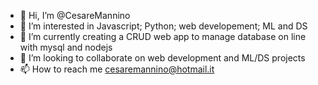 - 👋 Hi, I’m @CesareMannino
- 👀 I’m interested in Javascript; Python; web developement; ML and DS
- 🌱 I’m currently creating a CRUD web app to manage database on line with mysql and nodejs
- 💞️ I’m looking to collaborate on web development and ML/DS projects
- 📫 How to reach me cesaremannino@hotmail.it

<!---
CesareMannino/CesareMannino is a ✨ special ✨ repository because its `README.md` (this file) appears on your GitHub profile.
You can click the Preview link to take a look at your changes.
--->
